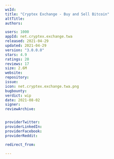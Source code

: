 ```yaml
---
wsId: 
title: "Cryptex Exchange - Buy and Sell Bitcoin"
altTitle: 
authors:

users: 1000
appId: net.cryptex.exchange.twa
released: 2021-04-29
updated: 2021-04-29
version: "3.0.0.0"
stars: 4.9
ratings: 20
reviews: 17
size: 2.6M
website: 
repository: 
issue: 
icon: net.cryptex.exchange.twa.png
bugbounty: 
verdict: wip
date: 2021-08-02
signer: 
reviewArchive:


providerTwitter: 
providerLinkedIn: 
providerFacebook: 
providerReddit: 

redirect_from:

---
```



